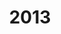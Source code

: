 ---
#This is just for you to quickly see what the file is - it can be anything you want
title: 2013

#This must match the level for the page you want it to appear on
level: Advanced Higher

#This must match the category id for the table the table you wish this to appear in
category: sqapastpapersrevisedah

#This must match the subject you wish this to appear in
subject: Chemistry

#There should be an entry here for each column in the table you wish to populate:
Year: 2013
Past Paper:
    - url: /chemistry/advancedhigher/AH SQA PP/revAH SQA PP/revAHchem SQA PP 2013.pdf
      link_text: Paper
JABchem Marking Scheme:
    - url: /chemistry/advancedhigher/AH JABchem MSch/OldAH JABchem Msch/13AHmsch.pdf
      link_text: JABchem Solutions
SQA Marking Solutions:
    - url: /chemistry/advancedhigher/AH SQA Msch/revAH SQA Msch/revAHchem SQA MSch 2013.pdf
      link_text: SQA Solutions
---